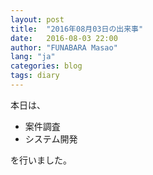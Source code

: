 ```yaml
---
layout: post
title:  "2016年08月03日の出来事"
date:   2016-08-03 22:00
author: "FUNABARA Masao"
lang: "ja"
categories: blog
tags: diary
---
```


本日は、

* 案件調査
* システム開発

を行いました。
